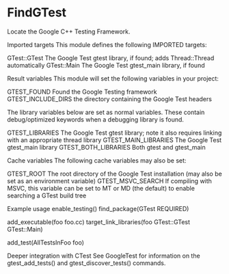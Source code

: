   

# FindGTest  
Locate the Google C++ Testing Framework.  


Imported targets
This module defines the following IMPORTED targets:

GTest::GTest
The Google Test gtest library, if found; adds Thread::Thread
automatically
GTest::Main
The Google Test gtest_main library, if found

  


Result variables
This module will set the following variables in your project:

GTEST_FOUND
Found the Google Testing framework
GTEST_INCLUDE_DIRS
the directory containing the Google Test headers

The library variables below are set as normal variables.  These
contain debug/optimized keywords when a debugging library is found.

GTEST_LIBRARIES
The Google Test gtest library; note it also requires linking
with an appropriate thread library
GTEST_MAIN_LIBRARIES
The Google Test gtest_main library
GTEST_BOTH_LIBRARIES
Both gtest and gtest_main

  


Cache variables
The following cache variables may also be set:

GTEST_ROOT
The root directory of the Google Test installation (may also be
set as an environment variable)
GTEST_MSVC_SEARCH
If compiling with MSVC, this variable can be set to MT or
MD (the default) to enable searching a GTest build tree

  


Example usage
enable_testing()
find_package(GTest REQUIRED)

add_executable(foo foo.cc)
target_link_libraries(foo GTest::GTest GTest::Main)

add_test(AllTestsInFoo foo)


  


Deeper integration with CTest
See GoogleTest for information on the gtest_add_tests()
and gtest_discover_tests() commands.
  

